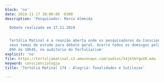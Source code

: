 ```yaml
---
block: 'no'
date: 2019-11-17 10:00:00 -0300
description: 'Pesquisador: Marco Almeida

  Debate realizado em 17.11.2019


  Tertúlia Matinal é a reunião aberta onde os pesquisadores da Conscienciologia apresentam
  seus temas de estudo para debate geral. Ocorre todos os domingos pela manhã, das
  09h às 10h45, no auditório do Tertuliarium'
explicit: 'no'
file: https://tertuliamatinal.s3.amazonaws.com/audios/54jkSkYgwX8.m4a
keyword: conscienciologia
title: 'Tertúlia Matinal 174 - Alegria: Tonalidades e Sutilezas'

---
```

